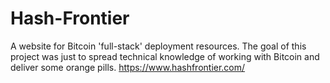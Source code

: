 # Hash-Frontier
A website for Bitcoin 'full-stack' deployment resources. The goal of this project was just to spread technical knowledge of working with Bitcoin and deliver some orange pills.
https://www.hashfrontier.com/
